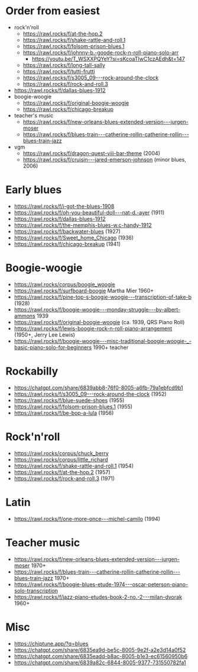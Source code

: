 # Order from easiest


- rock'n'roll
  - https://rawl.rocks/f/at-the-hop.2
  - https://rawl.rocks/f/shake-rattle-and-roll.1
  - https://rawl.rocks/f/folsom-prison-blues.1
  - https://rawl.rocks/f/johnny-b.-goode-rock-n-roll-piano-solo-arr
    - https://youtu.be/T_WSXXPQYeY?si=sKcoaTIwC1czAEdh&t=147
  - https://rawl.rocks/f/long-tall-sally
  - https://rawl.rocks/f/tutti-frutti
  - https://rawl.rocks/f/s3005_09---rock-around-the-clock
  - https://rawl.rocks/f/rock-and-roll.3
- https://rawl.rocks/f/dallas-blues-1912
- boogie-woogie
  - https://rawl.rocks/f/original-boogie-woogie
  - https://rawl.rocks/f/chicago-breakup
- teacher's music
  - https://rawl.rocks/f/new-orleans-blues-extended-version---jurgen-moser
  - https://rawl.rocks/f/blues-train---catherine-rollin-catherine-rollin---blues-train-jazz
- vgm
  - https://rawl.rocks/f/dragon-quest-viii-bar-theme (2004)
  - https://rawl.rocks/f/cruisin---jared-emerson-johnson (minor blues, 2006)

# Early blues

- https://rawl.rocks/f/i-got-the-blues-1908
- https://rawl.rocks/f/oh-you-beautiful-doll---nat-d.-ayer (1911)
- https://rawl.rocks/f/dallas-blues-1912
- https://rawl.rocks/f/the-memphis-blues-w.c-handy-1912
- https://rawl.rocks/f/backwater-blues (1927)
- https://rawl.rocks/f/Sweet_home_Chicago (1936)
- https://rawl.rocks/f/chicago-breakup (1941)

# Boogie-woogie

- https://rawl.rocks/corpus/boogie_woogie
- https://rawl.rocks/f/surfboard-boogie Martha Mier 1960+
- https://rawl.rocks/f/pine-top-s-boogie-woogie---transcription-of-take-b (1928)
- https://rawl.rocks/f/boogie-woogie---monday-struggle---by-albert-ammons 1939
- https://rawl.rocks/f/original-boogie-woogie (ca. 1939, QRS Piano Roll)
- https://rawl.rocks/f/lewis-boogie-rock-n-roll-piano-arrangement (1950+, Jerry Lee Lewis)
- https://rawl.rocks/f/boogie-woogie---misc-traditional-boogie-woogie-_-basic-piano-solo-for-beginners 1990+ teacher

# Rockabilly

- https://chatgpt.com/share/6839abb8-76f0-8005-a6fb-79a1ebfcd9b1
- https://rawl.rocks/f/s3005_09---rock-around-the-clock (1952)
- https://rawl.rocks/f/blue-suede-shoes (1955)
- https://rawl.rocks/f/folsom-prison-blues.1 (1955)
- https://rawl.rocks/f/be-bop-a-lula (1956)

# Rock'n'roll

- https://rawl.rocks/corpus/chuck_berry
- https://rawl.rocks/corpus/little_richard
- https://rawl.rocks/f/shake-rattle-and-roll.1 (1954)
- https://rawl.rocks/f/at-the-hop.2 (1957)
- https://rawl.rocks/f/rock-and-roll.3 (1971)

# Latin

- https://rawl.rocks/f/one-more-once---michel-camilo (1994)


# Teacher music

- https://rawl.rocks/f/new-orleans-blues-extended-version---jurgen-moser 1970+
- https://rawl.rocks/f/blues-train---catherine-rollin-catherine-rollin---blues-train-jazz 1970+
- https://rawl.rocks/f/boogie-blues-etude-1974---oscar-peterson-piano-solo-transcription
- https://rawl.rocks/f/jazz-piano-etudes-book-2-no.-2---milan-dvorak 1960+


# Misc

- https://chiptune.app/?q=blues
- https://chatgpt.com/share/6835ea9d-be5c-8005-9e2f-a2e3d14a0f52
- https://chatgpt.com/share/6835eadd-b8ac-8005-b1e3-ec61560950b6
- https://chatgpt.com/share/6839a82c-6844-8005-9377-731550782fa1
